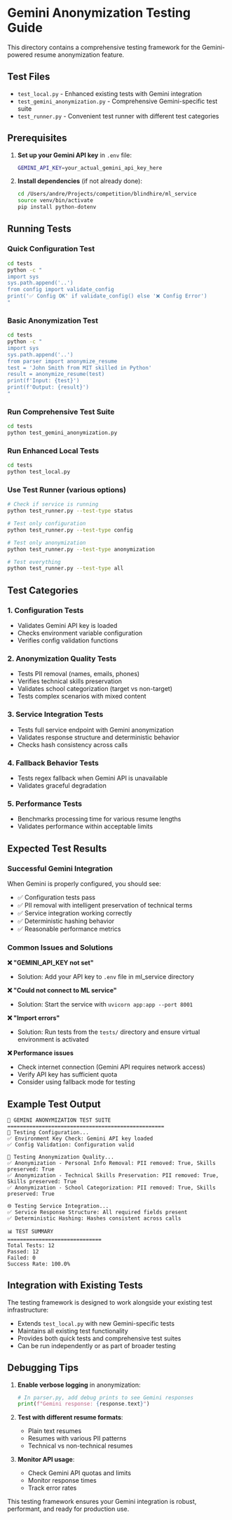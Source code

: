 # Gemini Anonymization Testing Guide

This directory contains a comprehensive testing framework for the Gemini-powered resume anonymization feature.

## Test Files

- `test_local.py` - Enhanced existing tests with Gemini integration
- `test_gemini_anonymization.py` - Comprehensive Gemini-specific test suite
- `test_runner.py` - Convenient test runner with different test categories

## Prerequisites

1. **Set up your Gemini API key** in `.env` file:
   ```bash
   GEMINI_API_KEY=your_actual_gemini_api_key_here
   ```

2. **Install dependencies** (if not already done):
   ```bash
   cd /Users/andre/Projects/competition/blindhire/ml_service
   source venv/bin/activate
   pip install python-dotenv
   ```

## Running Tests

### Quick Configuration Test
```bash
cd tests
python -c "
import sys
sys.path.append('..')
from config import validate_config
print('✅ Config OK' if validate_config() else '❌ Config Error')
"
```

### Basic Anonymization Test
```bash
cd tests
python -c "
import sys
sys.path.append('..')
from parser import anonymize_resume
test = 'John Smith from MIT skilled in Python'
result = anonymize_resume(test)
print(f'Input: {test}')
print(f'Output: {result}')
"
```

### Run Comprehensive Test Suite
```bash
cd tests
python test_gemini_anonymization.py
```

### Run Enhanced Local Tests
```bash
cd tests
python test_local.py
```

### Use Test Runner (various options)
```bash
# Check if service is running
python test_runner.py --test-type status

# Test only configuration
python test_runner.py --test-type config

# Test only anonymization
python test_runner.py --test-type anonymization

# Test everything
python test_runner.py --test-type all
```

## Test Categories

### 1. Configuration Tests
- Validates Gemini API key is loaded
- Checks environment variable configuration
- Verifies config validation functions

### 2. Anonymization Quality Tests
- Tests PII removal (names, emails, phones)
- Verifies technical skills preservation
- Validates school categorization (target vs non-target)
- Tests complex scenarios with mixed content

### 3. Service Integration Tests
- Tests full service endpoint with Gemini anonymization
- Validates response structure and deterministic behavior
- Checks hash consistency across calls

### 4. Fallback Behavior Tests
- Tests regex fallback when Gemini API is unavailable
- Validates graceful degradation

### 5. Performance Tests
- Benchmarks processing time for various resume lengths
- Validates performance within acceptable limits

## Expected Test Results

### Successful Gemini Integration
When Gemini is properly configured, you should see:
- ✅ Configuration tests pass
- ✅ PII removal with intelligent preservation of technical terms
- ✅ Service integration working correctly
- ✅ Deterministic hashing behavior
- ✅ Reasonable performance metrics

### Common Issues and Solutions

**❌ "GEMINI_API_KEY not set"**
- Solution: Add your API key to `.env` file in ml_service directory

**❌ "Could not connect to ML service"**
- Solution: Start the service with `uvicorn app:app --port 8001`

**❌ "Import errors"**
- Solution: Run tests from the `tests/` directory and ensure virtual environment is activated

**❌ Performance issues**
- Check internet connection (Gemini API requires network access)
- Verify API key has sufficient quota
- Consider using fallback mode for testing

## Example Test Output

```
🧪 GEMINI ANONYMIZATION TEST SUITE
==================================================
🔧 Testing Configuration...
✅ Environment Key Check: Gemini API key loaded
✅ Config Validation: Configuration valid

🧠 Testing Anonymization Quality...
✅ Anonymization - Personal Info Removal: PII removed: True, Skills preserved: True
✅ Anonymization - Technical Skills Preservation: PII removed: True, Skills preserved: True
✅ Anonymization - School Categorization: PII removed: True, Skills preserved: True

🌐 Testing Service Integration...
✅ Service Response Structure: All required fields present
✅ Deterministic Hashing: Hashes consistent across calls

📊 TEST SUMMARY
==============================
Total Tests: 12
Passed: 12
Failed: 0
Success Rate: 100.0%
```

## Integration with Existing Tests

The testing framework is designed to work alongside your existing test infrastructure:

- Extends `test_local.py` with new Gemini-specific tests
- Maintains all existing test functionality
- Provides both quick tests and comprehensive test suites
- Can be run independently or as part of broader testing

## Debugging Tips

1. **Enable verbose logging** in anonymization:
   ```python
   # In parser.py, add debug prints to see Gemini responses
   print(f"Gemini response: {response.text}")
   ```

2. **Test with different resume formats**:
   - Plain text resumes
   - Resumes with various PII patterns
   - Technical vs non-technical resumes

3. **Monitor API usage**:
   - Check Gemini API quotas and limits
   - Monitor response times
   - Track error rates

This testing framework ensures your Gemini integration is robust, performant, and ready for production use.